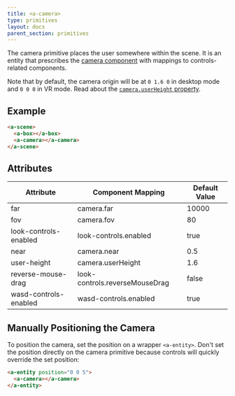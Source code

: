 ```yaml
---
title: <a-camera>
type: primitives
layout: docs
parent_section: primitives
---
```


The camera primitive places the user somewhere within the scene. It is an
entity that prescribes the [camera component](../components/) with mappings to
controls-related components.

[userheight]: ../components/camera.md#vr-behavior

Note that by default, the camera origin will be at `0 1.6 0` in desktop mode
and `0 0 0` in VR mode. Read about the [`camera.userHeight` property][userheight].

## Example

```html
<a-scene>
  <a-box></a-box>
  <a-camera></a-camera>
</a-scene>
```

## Attributes

| Attribute             | Component Mapping              | Default Value |
|-----------------------|--------------------------------|---------------|
| far                   | camera.far                     | 10000         |
| fov                   | camera.fov                     | 80            |
| look-controls-enabled | look-controls.enabled          | true          |
| near                  | camera.near                    | 0.5           |
| user-height           | camera.userHeight              | 1.6           |
| reverse-mouse-drag    | look-controls.reverseMouseDrag | false         |
| wasd-controls-enabled | wasd-controls.enabled          | true          |

## Manually Positioning the Camera

To position the camera, set the position on a wrapper `<a-entity>`. Don't set
the position directly on the camera primitive because controls will quickly
override the set position:

```html
<a-entity position="0 0 5">
  <a-camera></a-camera>
</a-entity>
```
